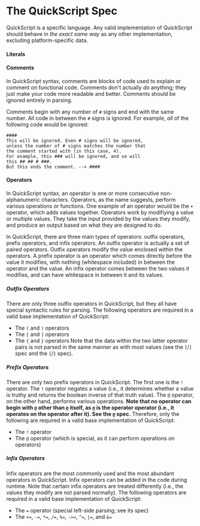 <!-- Created by TSPrograms on 5/3/16. Copyright © 2016 TSPrograms. -->

# The QuickScript Spec
QuickScript is a specific language. Any valid implementation of QuickScript should behave in *the exact same way* as any other implementation, excluding platform-specific data.

#### Literals
<!-- TODO -->

#### Comments
In QuickScript syntax, comments are blocks of code used to explain or comment on functional code. Comments don't actually *do* anything; they just make your code more readable and better. Comments should be ignored entirely in parsing.

Comments begin with any number of `#` signs and end with the same number. All code in between the `#` signs is ignored.
For example, *all* of the following code would be ignored:
```
####
This will be ignored. Even # signs will be ignored,
unless the number of # signs matches the number that
the comment started with (in this case, 4).
For example, this ### will be ignored, and so will
this ## ## # ###.
But this ends the comment. --> ####
```

#### Operators
In QuickScript syntax, an operator is one or more consecutive non-alphanumeric characters. Operators, as the name suggests, perform various operations or functions. One example of an operator would be the `+` operator, which adds values together. Operators work by modifiying a value or multiple values. They take the input provided by the values they modify, and produce an output based on what they are designed to do.

In QuickScript, there are three main types of operators: outfix operators, prefix operators, and infix operators. An outfix operator is actually a set of paired operators. Outfix operators modify the value enclosed within the operators. A prefix operator is an operator which comes directly before the value it modifies, with nothing (whitespace included) in between the operator and the value. An infix operator comes between the two values it modifies, and can have whitespace in between it and its values.

##### Outfix Operators
There are only three outfix operators in QuickScript, but they all have special syntactic rules for parsing.
The following operators are required in a valid base implementation of QuickScript:
  * The `(` and `)` operators
  * The `[` and `]` operators
  * The `{` and `}` operators
Note that the data within the two latter operator pairs is not parsed in the same manner as with most values (see the `[`/`]` spec and the `{`/`}` spec).

##### Prefix Operators
There are only two prefix operators in QuickScript. The first one is the `!` operator. The `!` operator negates a value (i.e., it determines whether a value is truthy and returns the boolean inverse of that truth value). The `@` operator, on the other hand, performs various operations. **Note that no operator can begin with `@` other than `@` itself, as `@` is the operator operator (i.e., it operates on the operator after it). See the `@` spec.**
Therefore, only the following are required in a valid base implementation of QuickScript:
  * The `!` operator
  * The `@` operator (which is special, as it can perform operations on operators)

##### Infix Operators
Infix operators are the most commonly used and the most abundant operators in QuickScript. Infix operators can be added in the code during runtime. Note that certain infix operators are treated differently (i.e., the values they modify are not parsed normally).
The following operators are required in a valid base implementation of QuickScript:
  * The `=` operator (special left-side parsing; see its spec)
  * The `+=`, `-=`, `*=`, `/=`, `%=`, `->=`, `^=`, `|=`, and `&=`
